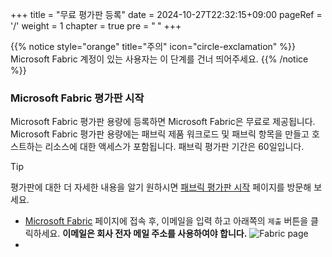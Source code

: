+++
title = "무료 평가판 등록"
date = 2024-10-27T22:32:15+09:00
pageRef = '/'
weight = 1
chapter = true
pre = "<b> </b>"
+++

{{% notice style="orange" title="주의" icon="circle-exclamation" %}}
Microsoft Fabric 계정이 있는 사용자는 이 단계를 건너 띄어주세요.
{{% /notice %}}

### Microsoft Fabric 평가판 시작

Microsoft Fabric 평가판 용량에 등록하면 Microsoft Fabric은 무료로 제공됩니다. Microsoft Fabric 평가판 용량에는 패브릭 제품 워크로드 및 패브릭 항목을 만들고 호스트하는 리소스에 대한 액세스가 포함됩니다. 패브릭 평가판 기간은 60일입니다.

> [!TIP]
> 평가판에 대한 더 자세한 내용을 알기 원하시면 [패브릭 평가판 시작](https://learn.microsoft.com/ko-kr/fabric/get-started/fabric-trial) 페이지를 방문해 보세요.

* [Microsoft Fabric](https://app.fabric.microsoft.com/) 페이지에 접속 후, 이메일을 입력 하고 아래쪽의 ```제출``` 버튼을 클릭하세요. **이메일은 회사 전자 메일 주소를 사용하여야 합니다.**
![Fabric page](/images/fabric_accounts/fabric_page.png)
* 
